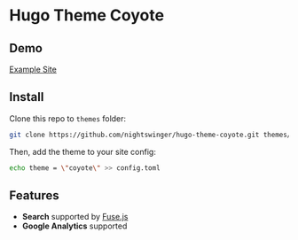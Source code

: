 # Hugo Theme Coyote

## Demo

[Example Site](https://nightswinger.github.io/hugo-theme-coyote/)

## Install

Clone this repo to `themes` folder:

```bash
git clone https://github.com/nightswinger/hugo-theme-coyote.git themes/coyote --depth=1
```

Then, add the theme to your site config:

```bash
echo theme = \"coyote\" >> config.toml
```

## Features

* **Search** supported by [Fuse.js](https://github.com/krisk/Fuse)
* **Google Analytics** supported
